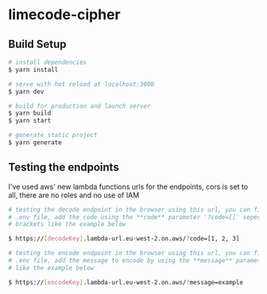 # limecode-cipher

## Build Setup

```bash
# install dependencies
$ yarn install

# serve with hot reload at localhost:3000
$ yarn dev

# build for production and launch server
$ yarn build
$ yarn start

# generate static project
$ yarn generate
```

## Testing the endpoints

I've used aws' new lambda functions urls for the endpoints, cors is set to all, there are no roles and no use of IAM

```bash
# testing the decode endpoint in the browser using this url, you can find the decodeKey in the 
# .env file, add the code using the **code** parameter '?code=[]' seperated by commas in square 
# brackets like the example below

$ https://[decodeKey].lambda-url.eu-west-2.on.aws/?code=[1, 2, 3]

# testing the encode endpoint in the browser using this url, you can find the encodeKey in the 
# .env file, add the message to encode by using the **message** parameter '?message=MESSAGE GOES HERE'
# like the example below

$ https://[encodeKey].lambda-url.eu-west-2.on.aws/?message=example
```
